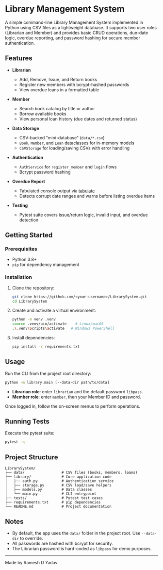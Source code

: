 # Library Management System

A simple command-line Library Management System implemented in Python using CSV files as a lightweight database. It supports two user roles (Librarian and Member) and provides basic CRUD operations, due-date logic, overdue reporting, and password hashing for secure member authentication.

## Features

* **Librarian**

  * Add, Remove, Issue, and Return books
  * Register new members with bcrypt-hashed passwords
  * View overdue loans in a formatted table

* **Member**

  * Search book catalog by title or author
  * Borrow available books
  * View personal loan history (due dates and returned status)

* **Data Storage**

  * CSV-backed "mini-database" (`data/*.csv`)
  * `Book`, `Member`, and `Loan` dataclasses for in-memory models
  * `CSVStorage` for loading/saving CSVs with error handling

* **Authentication**

  * `AuthService` for `register_member` and `login` flows
  * Bcrypt password hashing

* **Overdue Report**

  * Tabulated console output via [tabulate](https://pypi.org/project/tabulate/)
  * Detects corrupt date ranges and warns before listing overdue items

* **Testing**

  * Pytest suite covers issue/return logic, invalid input, and overdue detection

## Getting Started

### Prerequisites

* Python 3.8+
* `pip` for dependency management

### Installation

1. Clone the repository:

   ```bash
   git clone https://github.com/<your-username>/LibrarySystem.git
   cd LibrarySystem
   ```

2. Create and activate a virtual environment:

   ```bash
   python -m venv .venv
   source .venv/bin/activate    # Linux/macOS
   .\.venv\Scripts\activate   # Windows PowerShell
   ```

3. Install dependencies:

   ```bash
   pip install -r requirements.txt
   ```

## Usage

Run the CLI from the project root directory:

```bash
python -m library.main [--data-dir path/to/data]
```

* **Librarian role**: enter `librarian` and the default password `libpass`.
* **Member role**: enter `member`, then your Member ID and password.

Once logged in, follow the on-screen menus to perform operations.

## Running Tests

Execute the pytest suite:

```bash
pytest -q
```

## Project Structure

```
LibrarySystem/
├── data/                 # CSV files (books, members, loans)
├── library/              # Core application code
│   ├── auth.py           # Authentication service
│   ├── storage.py        # CSV load/save helpers
│   ├── models.py         # Data classes
│   └── main.py           # CLI entrypoint
├── tests/                # Pytest test cases
├── requirements.txt      # pip dependencies
└── README.md             # Project documentation
```

## Notes

* By default, the app uses the `data/` folder in the project root. Use `--data-dir` to override.
* All passwords are hashed with bcrypt for security.
* The Librarian password is hard-coded as `libpass` for demo purposes.

---

Made by Ramesh D Yadav
